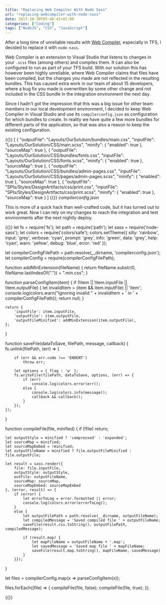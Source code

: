 ```yaml
---
title: "Replacing Web Compiler With Node Sass"
url: "replacing-webcompiler-with-node-sass"
date: 2017-10-30T05:48:41+01:00
categories: ["Coding"]
tags: ["NodeJS", "CSS", "JavaScript"]
---
```


After a long time of unreliable results with [Web Compiler][1], especially in TFS, I decided to replace it with `node-sass`.

Web Compiler is an extension to Visual Studio that listens to changes in your `.scss` files (among others) and compiles them. It can also be configured to run as part of your TFS build. With our solution this has however been highly unreliable, where Web Compiler claims that files have been compiled, but the changes you made are not reflected in the resulting bundles. This has caused extra work in our team of about 15 developers, where a bug fix you made is overwritten by some other change and not included in the CSS bundle in the integration environment the next day.

Since I hadn't got the impression that this was a big issue for other team members in our local development environment, I decided to keep Web Compiler in Visual Studio and use its `compilerconfig.json` as configuration for which bundles to create. In reality we have quite a few more bundles for different parts of the application, so that was also a reason to keep the existing configuration.

{{<highlight json>}}
[
  {
    "outputFile": "Layouts/OurSolution/bundles/main.css",
    "inputFile": "Layouts/OurSolution/CSS/main.scss",
    "minify": {
      "enabled": true
    },
    "sourceMap": true
  },
  {
    "outputFile": "Layouts/OurSolution/CSS/bundles/fonts.css",
    "inputFile": "Layouts/OurSolution/CSS/fonts.scss",
    "minify": {
      "enabled": true
    },
    "sourceMap": true
  },
  {
    "outputFile": "Layouts/OurSolution/CSS/bundles/admin-pages.css",
    "inputFile": "Layouts/OurSolution/CSS/pages/admin-pages.scss",
    "minify": {
      "enabled": true
    },
    "sourceMap": true
  },
  {
    "outputFile": "SPIs/Styles/DesignArtifacts/css/print.css",
    "inputFile": "SPIs/Styles/DesignArtifacts/css/print.scss",
    "minify": {
      "enabled": true
    },
    "sourceMap": true
  }
]
{{</highlight>}}
_compilerconfig.json_

This is more of a quick hack than well-crafted code, but it has turned out to work great. Now I can rely on my changes to reach the integration and test environments after the next nightly deploy.

{{<highlight javascript>}}
let fs = require('fs');
let path = require('path');
let sass = require('node-sass');
let colors = require('colors/safe');
colors.setTheme({
    silly: 'rainbow',
    input: 'grey',
    verbose: 'cyan',
    prompt: 'grey',
    info: 'green',
    data: 'grey',
    help: 'cyan',
    warn: 'yellow',
    debug: 'blue',
    error: 'red'
  });

let compilerConfigFilePath = path.resolve(__dirname, 'compilerconfig.json');
let compilerConfig = require(compilerConfigFilePath);

function addMinExtension(fileName) {
    return fileName.substr(0, fileName.lastIndexOf(".")) + ".min.css";
}

function parseConfigItem(item) {
    if (!item || !item.inputFile || !item.outputFile) {
        let invalidItem = (item && item.inputFile) || 'item';
        console.log(colors.warn("Ignoring invalid " + invalidItem + ' in ' + compilerConfigFilePath));
        return null;
    }

    return {
        'inputFile': item.inputFile,
        'outputFile': item.outputFile,
        'outputFileMinified': addMinExtension(item.outputFile),
    };
}

function saveFile(dataToSave, filePath, message, callback) {
    fs.unlink(filePath, (err) => {

        if (err && err.code !== 'ENOENT')
            throw err;

        let options = { flag : 'w' };
        fs.writeFile(filePath, dataToSave, options, (err) => {
            if (err) 
                console.log(colors.error(err));
            else {
                console.log(colors.info(message));
                callback && callback();
            }
        });
    });
}

function compileFile(file, minified) {
    if (!file)
        return;
    
    let outputStyle = minified ? 'compressed' : 'expanded';
    let sourceMap = minified;
    let sourceMapEmbed = !minified;
    let outputFileName = minified ? file.outputFileMinified : file.outputFile;

    let result = sass.render({
        file: file.inputFile,
        outputStyle: outputStyle,
        outFile: outputFileName,
        sourceMap: sourceMap, 
        sourceMapEmbed: sourceMapEmbed
    }, (error, result) => {
        if (error) {
            let errorToLog = error.formatted || error;
            console.log(colors.error(errorToLog));
        }
        else {
            let outputFilePath = path.resolve(__dirname, outputFileName);
            let compiledMessage = 'Saved compiled file ' + outputFileName;
            saveFile(result.css.toString(), outputFilePath, compiledMessage);
            
            if (result.map) {
                let mapFileName = outputFileName + '.map';
                let savedMessage = 'Saved map file ' + mapFileName;
                saveFile(result.map.toString(), mapFileName, savedMessage)
            }
        }});
}

let files = compilerConfig.map(x => parseConfigItem(x));

files.forEach((file) => {
    compileFile(file, false);
    compileFile(file, true);
});

{{</highlight>}}

[1]: https://marketplace.visualstudio.com/items?itemName=MadsKristensen.WebCompiler